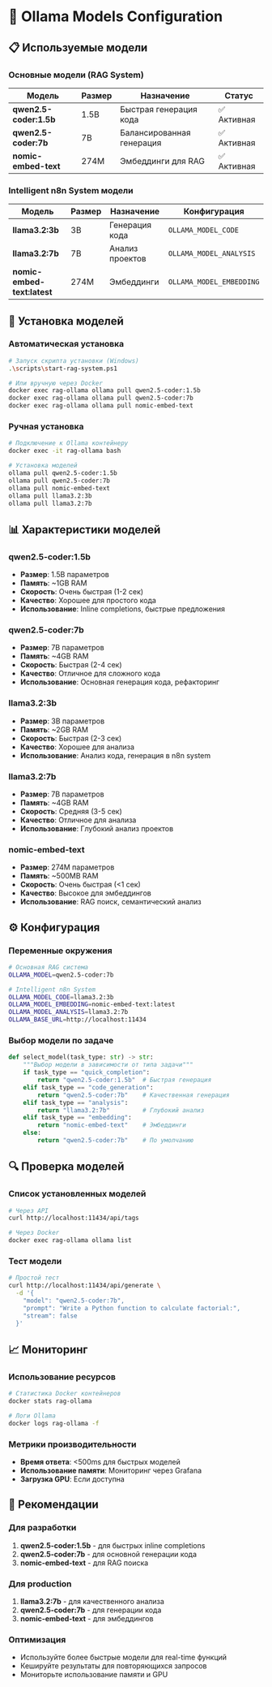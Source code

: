 # 🤖 Ollama Models Configuration

## 📋 Используемые модели

### **Основные модели (RAG System)**

| Модель | Размер | Назначение | Статус |
|--------|--------|------------|--------|
| **qwen2.5-coder:1.5b** | 1.5B | Быстрая генерация кода | ✅ Активная |
| **qwen2.5-coder:7b** | 7B | Балансированная генерация | ✅ Активная |
| **nomic-embed-text** | 274M | Эмбеддинги для RAG | ✅ Активная |

### **Intelligent n8n System модели**

| Модель | Размер | Назначение | Конфигурация |
|--------|--------|------------|--------------|
| **llama3.2:3b** | 3B | Генерация кода | `OLLAMA_MODEL_CODE` |
| **llama3.2:7b** | 7B | Анализ проектов | `OLLAMA_MODEL_ANALYSIS` |
| **nomic-embed-text:latest** | 274M | Эмбеддинги | `OLLAMA_MODEL_EMBEDDING` |

## 🚀 Установка моделей

### Автоматическая установка
```bash
# Запуск скрипта установки (Windows)
.\scripts\start-rag-system.ps1

# Или вручную через Docker
docker exec rag-ollama ollama pull qwen2.5-coder:1.5b
docker exec rag-ollama ollama pull qwen2.5-coder:7b
docker exec rag-ollama ollama pull nomic-embed-text
```

### Ручная установка
```bash
# Подключение к Ollama контейнеру
docker exec -it rag-ollama bash

# Установка моделей
ollama pull qwen2.5-coder:1.5b
ollama pull qwen2.5-coder:7b
ollama pull nomic-embed-text
ollama pull llama3.2:3b
ollama pull llama3.2:7b
```

## 📊 Характеристики моделей

### **qwen2.5-coder:1.5b**
- **Размер**: 1.5B параметров
- **Память**: ~1GB RAM
- **Скорость**: Очень быстрая (1-2 сек)
- **Качество**: Хорошее для простого кода
- **Использование**: Inline completions, быстрые предложения

### **qwen2.5-coder:7b**
- **Размер**: 7B параметров
- **Память**: ~4GB RAM
- **Скорость**: Быстрая (2-4 сек)
- **Качество**: Отличное для сложного кода
- **Использование**: Основная генерация кода, рефакторинг

### **llama3.2:3b**
- **Размер**: 3B параметров
- **Память**: ~2GB RAM
- **Скорость**: Быстрая (2-3 сек)
- **Качество**: Хорошее для анализа
- **Использование**: Анализ кода, генерация в n8n system

### **llama3.2:7b**
- **Размер**: 7B параметров
- **Память**: ~4GB RAM
- **Скорость**: Средняя (3-5 сек)
- **Качество**: Отличное для анализа
- **Использование**: Глубокий анализ проектов

### **nomic-embed-text**
- **Размер**: 274M параметров
- **Память**: ~500MB RAM
- **Скорость**: Очень быстрая (<1 сек)
- **Качество**: Высокое для эмбеддингов
- **Использование**: RAG поиск, семантический анализ

## ⚙️ Конфигурация

### Переменные окружения

```bash
# Основная RAG система
OLLAMA_MODEL=qwen2.5-coder:7b

# Intelligent n8n System
OLLAMA_MODEL_CODE=llama3.2:3b
OLLAMA_MODEL_EMBEDDING=nomic-embed-text:latest
OLLAMA_MODEL_ANALYSIS=llama3.2:7b
OLLAMA_BASE_URL=http://localhost:11434
```

### Выбор модели по задаче

```python
def select_model(task_type: str) -> str:
    """Выбор модели в зависимости от типа задачи"""
    if task_type == "quick_completion":
        return "qwen2.5-coder:1.5b"  # Быстрая генерация
    elif task_type == "code_generation":
        return "qwen2.5-coder:7b"    # Качественная генерация
    elif task_type == "analysis":
        return "llama3.2:7b"         # Глубокий анализ
    elif task_type == "embedding":
        return "nomic-embed-text"    # Эмбеддинги
    else:
        return "qwen2.5-coder:7b"    # По умолчанию
```

## 🔍 Проверка моделей

### Список установленных моделей
```bash
# Через API
curl http://localhost:11434/api/tags

# Через Docker
docker exec rag-ollama ollama list
```

### Тест модели
```bash
# Простой тест
curl http://localhost:11434/api/generate \
  -d '{
    "model": "qwen2.5-coder:7b",
    "prompt": "Write a Python function to calculate factorial:",
    "stream": false
  }'
```

## 📈 Мониторинг

### Использование ресурсов
```bash
# Статистика Docker контейнеров
docker stats rag-ollama

# Логи Ollama
docker logs rag-ollama -f
```

### Метрики производительности
- **Время ответа**: <500ms для быстрых моделей
- **Использование памяти**: Мониторинг через Grafana
- **Загрузка GPU**: Если доступна

## 🎯 Рекомендации

### Для разработки
1. **qwen2.5-coder:1.5b** - для быстрых inline completions
2. **qwen2.5-coder:7b** - для основной генерации кода
3. **nomic-embed-text** - для RAG поиска

### Для production
1. **llama3.2:7b** - для качественного анализа
2. **qwen2.5-coder:7b** - для генерации кода
3. **nomic-embed-text** - для эмбеддингов

### Оптимизация
- Используйте более быстрые модели для real-time функций
- Кешируйте результаты для повторяющихся запросов
- Мониторьте использование памяти и GPU

